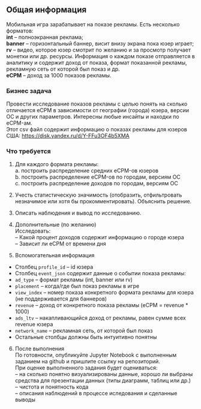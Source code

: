 
## Общая информация

Мобильная игра зарабатывает на показе рекламы. Есть несколько форматов:  
**int** – полноэкранная реклама;  
**banner** – горизонтальный баннер, висит внизу экрана пока юзер играет;  
**rv** – видео, которое юзер смотрит по желанию и за просмотр получает монетки или др. ресурсы. 
Информация о каждом показе отправляется в аналитику и содержит доход от показа, формат показанной рекламы, рекламную сеть от которой был показ и др.  
**eCPM** – доход за 1000 показов рекламы.

### Бизнес задача
Провести исследование показов рекламы с целью понять на сколько
отличается eCPM в зависимости от географии (города) юзера, версии ОС и
других параметров. Интересны любые инсайты и находки по eCPM-ам.  
Этот csv файл содержит информацию о показах рекламы для юзеров США:
https://disk.yandex.ru/d/Y-FFu3OF4b5XMA

### Что требуется
1. Для каждого формата рекламы:  
a. построить распределение средних eCPM-ов юзеров  
b. построить распределение eCPM-ов по городам, версиям ОС  
c. построить распределение доходов по городам, версиям ОС  

2. Учесть статистическую значимость (отобразить, отфильтровать незначимое
или хотя бы прокомментировать). Объяснить решение.

3. Описать наблюдения и вывод по исследованию.  

4. Дополнительные (по желанию)  
Исследовать:  
– Какой процент доходов содержит информацию о городе юзера  
– Зависит ли eCPM от времени дня  

5. Вспомогательная информация  
* Столбец `profile_id` – id юзера  
* Столбец `event_json` содержит данные о событии показа рекламы:  
* `ad_type` – формат рекламы (int, banner или rv)  
* `placement` – когда/где был показ рекламы в игре  
* `view_index` – номер показа конкретного формата рекламы для юзера (не
поддерживается для баннеров)  
* `revenue` – доход от конкретного показа рекламы (eCPM = revenue * 1000)  
* `ads_ltv` – накапливающийся доход от рекламы, равен сумме всех revenue
юзера  
* `network_name` – рекламная сеть, от которой был показ  
* Остальные столбцы должны быть интуитивно понятны

6. После выполнения   
По готовности, опубликуйте Jupyter Notebook с выполненным заданием на
github и пришлите ссылку на репозиторий.  
При оценке выполненного задания будет оцениваться:  
– на сколько понятно визуализированы данные, хорошо ли выбраны
средства для презентации данных (типы диаграмм, таблиц или др.)  
– чистота и понятность кода  
– описания наблюдений в процессе иследования и сделанные выводы  
